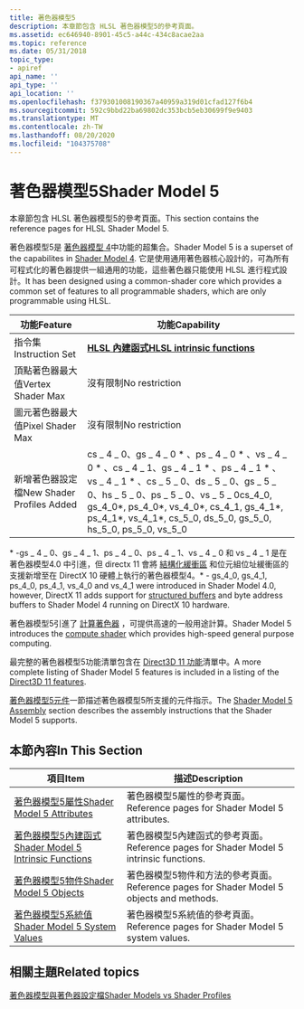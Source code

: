```yaml
---
title: 著色器模型5
description: 本章節包含 HLSL 著色器模型5的參考頁面。
ms.assetid: ec646940-8901-45c5-a44c-434c8acae2aa
ms.topic: reference
ms.date: 05/31/2018
topic_type:
- apiref
api_name: ''
api_type: ''
api_location: ''
ms.openlocfilehash: f379301008190367a40959a319d01cfad127f6b4
ms.sourcegitcommit: 592c9bbd22ba69802dc353bcb5eb30699f9e9403
ms.translationtype: MT
ms.contentlocale: zh-TW
ms.lasthandoff: 08/20/2020
ms.locfileid: "104375708"
---
```

# <a name="shader-model-5"></a><span data-ttu-id="4da86-103">著色器模型5</span><span class="sxs-lookup"><span data-stu-id="4da86-103">Shader Model 5</span></span>

<span data-ttu-id="4da86-104">本章節包含 HLSL 著色器模型5的參考頁面。</span><span class="sxs-lookup"><span data-stu-id="4da86-104">This section contains the reference pages for HLSL Shader Model 5.</span></span>

<span data-ttu-id="4da86-105">著色器模型5是 [著色器模型 4](dx-graphics-hlsl-sm4.md)中功能的超集合。</span><span class="sxs-lookup"><span data-stu-id="4da86-105">Shader Model 5 is a superset of the capabilites in [Shader Model 4](dx-graphics-hlsl-sm4.md).</span></span> <span data-ttu-id="4da86-106">它是使用通用著色器核心設計的，可為所有可程式化的著色器提供一組通用的功能，這些著色器只能使用 HLSL 進行程式設計。</span><span class="sxs-lookup"><span data-stu-id="4da86-106">It has been designed using a common-shader core which provides a common set of features to all programmable shaders, which are only programmable using HLSL.</span></span>



| <span data-ttu-id="4da86-107">功能</span><span class="sxs-lookup"><span data-stu-id="4da86-107">Feature</span></span>                   | <span data-ttu-id="4da86-108">功能</span><span class="sxs-lookup"><span data-stu-id="4da86-108">Capability</span></span>                                                                                                                                             |
|---------------------------|--------------------------------------------------------------------------------------------------------------------------------------------------------|
| <span data-ttu-id="4da86-109">指令集</span><span class="sxs-lookup"><span data-stu-id="4da86-109">Instruction Set</span></span>           | [<span data-ttu-id="4da86-110">**HLSL 內建函式**</span><span class="sxs-lookup"><span data-stu-id="4da86-110">**HLSL intrinsic functions**</span></span>](dx-graphics-hlsl-intrinsic-functions.md)                                                                               |
| <span data-ttu-id="4da86-111">頂點著色器最大值</span><span class="sxs-lookup"><span data-stu-id="4da86-111">Vertex Shader Max</span></span>         | <span data-ttu-id="4da86-112">沒有限制</span><span class="sxs-lookup"><span data-stu-id="4da86-112">No restriction</span></span>                                                                                                                                         |
| <span data-ttu-id="4da86-113">圖元著色器最大值</span><span class="sxs-lookup"><span data-stu-id="4da86-113">Pixel Shader Max</span></span>          | <span data-ttu-id="4da86-114">沒有限制</span><span class="sxs-lookup"><span data-stu-id="4da86-114">No restriction</span></span>                                                                                                                                         |
| <span data-ttu-id="4da86-115">新增著色器設定檔</span><span class="sxs-lookup"><span data-stu-id="4da86-115">New Shader Profiles Added</span></span> | <span data-ttu-id="4da86-116">cs \_ 4 \_ 0、gs \_ 4 \_ 0 \* 、ps \_ 4 \_ 0 \* 、vs \_ 4 \_ 0 \* 、cs \_ 4 \_ 1、gs \_ 4 \_ 1 \* 、ps \_ 4 \_ 1 \* 、vs \_ 4 \_ 1 \* 、cs \_ 5 \_ 0、ds \_ 5 \_ 0、gs \_ 5 \_ 0、hs \_ 5 \_ 0、ps \_ 5 \_ 0、vs \_ 5 \_ 0</span><span class="sxs-lookup"><span data-stu-id="4da86-116">cs\_4\_0, gs\_4\_0\*, ps\_4\_0\*, vs\_4\_0\*, cs\_4\_1, gs\_4\_1\*, ps\_4\_1\*, vs\_4\_1\*, cs\_5\_0, ds\_5\_0, gs\_5\_0, hs\_5\_0, ps\_5\_0, vs\_5\_0</span></span> |



 

<span data-ttu-id="4da86-117">\* -gs \_ 4 \_ 0、gs \_ 4 \_ 1、ps \_ 4 \_ 0、ps \_ 4 \_ 1、vs \_ 4 \_ 0 和 vs \_ 4 \_ 1 是在著色器模型4.0 中引進，但 directx 11 會將 [結構化緩衝區](/windows/desktop/direct3d11/direct3d-11-advanced-stages-cs-resources) 和位元組位址緩衝區的支援新增至在 DirectX 10 硬體上執行的著色器模型4。</span><span class="sxs-lookup"><span data-stu-id="4da86-117">\* - gs\_4\_0, gs\_4\_1, ps\_4\_0, ps\_4\_1, vs\_4\_0 and vs\_4\_1 were introduced in Shader Model 4.0, however, DirectX 11 adds support for [structured buffers](/windows/desktop/direct3d11/direct3d-11-advanced-stages-cs-resources) and byte address buffers to Shader Model 4 running on DirectX 10 hardware.</span></span>

<span data-ttu-id="4da86-118">著色器模型5引進了 [計算著色器](/windows/desktop/direct3d11/direct3d-11-advanced-stages-compute-shader) ，可提供高速的一般用途計算。</span><span class="sxs-lookup"><span data-stu-id="4da86-118">Shader Model 5 introduces the [compute shader](/windows/desktop/direct3d11/direct3d-11-advanced-stages-compute-shader) which provides high-speed general purpose computing.</span></span>

<span data-ttu-id="4da86-119">最完整的著色器模型5功能清單包含在 [Direct3D 11 功能](/windows/desktop/direct3d11/direct3d-11-features)清單中。</span><span class="sxs-lookup"><span data-stu-id="4da86-119">A more complete listing of Shader Model 5 features is included in a listing of the [Direct3D 11 features](/windows/desktop/direct3d11/direct3d-11-features).</span></span>

<span data-ttu-id="4da86-120">[著色器模型5元件](shader-model-5-assembly--directx-hlsl-.md)一節描述著色器模型5所支援的元件指示。</span><span class="sxs-lookup"><span data-stu-id="4da86-120">The [Shader Model 5 Assembly](shader-model-5-assembly--directx-hlsl-.md) section describes the assembly instructions that the Shader Model 5 supports.</span></span>

## <a name="in-this-section"></a><span data-ttu-id="4da86-121">本節內容</span><span class="sxs-lookup"><span data-stu-id="4da86-121">In This Section</span></span>



| <span data-ttu-id="4da86-122">項目</span><span class="sxs-lookup"><span data-stu-id="4da86-122">Item</span></span>                                                                                                                                                                                                                                                        | <span data-ttu-id="4da86-123">描述</span><span class="sxs-lookup"><span data-stu-id="4da86-123">Description</span></span>                                                        |
|-------------------------------------------------------------------------------------------------------------------------------------------------------------------------------------------------------------------------------------------------------------|--------------------------------------------------------------------|
| <span data-ttu-id="4da86-124"><span id="Shader_Model_5_Attributes"></span><span id="shader_model_5_attributes"></span><span id="SHADER_MODEL_5_ATTRIBUTES"></span>[著色器模型5屬性](d3d11-graphics-reference-sm5-attributes.md)</span><span class="sxs-lookup"><span data-stu-id="4da86-124"><span id="Shader_Model_5_Attributes"></span><span id="shader_model_5_attributes"></span><span id="SHADER_MODEL_5_ATTRIBUTES"></span>[Shader Model 5 Attributes](d3d11-graphics-reference-sm5-attributes.md)</span></span><br/>                                     | <span data-ttu-id="4da86-125">著色器模型5屬性的參考頁面。</span><span class="sxs-lookup"><span data-stu-id="4da86-125">Reference pages for Shader Model 5 attributes.</span></span><br/>          |
| <span data-ttu-id="4da86-126"><span id="Shader_Model_5_Intrinsic_Functions"></span><span id="shader_model_5_intrinsic_functions"></span><span id="SHADER_MODEL_5_INTRINSIC_FUNCTIONS"></span>[著色器模型5內建函式](d3d11-graphics-reference-sm5-intrinsics.md)</span><span class="sxs-lookup"><span data-stu-id="4da86-126"><span id="Shader_Model_5_Intrinsic_Functions"></span><span id="shader_model_5_intrinsic_functions"></span><span id="SHADER_MODEL_5_INTRINSIC_FUNCTIONS"></span>[Shader Model 5 Intrinsic Functions](d3d11-graphics-reference-sm5-intrinsics.md)</span></span><br/> | <span data-ttu-id="4da86-127">著色器模型5內建函式的參考頁面。</span><span class="sxs-lookup"><span data-stu-id="4da86-127">Reference pages for Shader Model 5 intrinsic functions.</span></span><br/> |
| <span data-ttu-id="4da86-128"><span id="Shader_Model_5_Objects"></span><span id="shader_model_5_objects"></span><span id="SHADER_MODEL_5_OBJECTS"></span>[著色器模型5物件](d3d11-graphics-reference-sm5-objects.md)</span><span class="sxs-lookup"><span data-stu-id="4da86-128"><span id="Shader_Model_5_Objects"></span><span id="shader_model_5_objects"></span><span id="SHADER_MODEL_5_OBJECTS"></span>[Shader Model 5 Objects](d3d11-graphics-reference-sm5-objects.md)</span></span><br/>                                                    | <span data-ttu-id="4da86-129">著色器模型5物件和方法的參考頁面。</span><span class="sxs-lookup"><span data-stu-id="4da86-129">Reference pages for Shader Model 5 objects and methods.</span></span><br/> |
| <span data-ttu-id="4da86-130"><span id="Shader_Model_5_System_Values"></span><span id="shader_model_5_system_values"></span><span id="SHADER_MODEL_5_SYSTEM_VALUES"></span>[著色器模型5系統值](d3d11-graphics-reference-sm5-system-values.md)</span><span class="sxs-lookup"><span data-stu-id="4da86-130"><span id="Shader_Model_5_System_Values"></span><span id="shader_model_5_system_values"></span><span id="SHADER_MODEL_5_SYSTEM_VALUES"></span>[Shader Model 5 System Values](d3d11-graphics-reference-sm5-system-values.md)</span></span><br/>                      | <span data-ttu-id="4da86-131">著色器模型5系統值的參考頁面。</span><span class="sxs-lookup"><span data-stu-id="4da86-131">Reference pages for Shader Model 5 system values.</span></span><br/>       |



 

## <a name="related-topics"></a><span data-ttu-id="4da86-132">相關主題</span><span class="sxs-lookup"><span data-stu-id="4da86-132">Related topics</span></span>

<dl> <dt>

[<span data-ttu-id="4da86-133">著色器模型與著色器設定檔</span><span class="sxs-lookup"><span data-stu-id="4da86-133">Shader Models vs Shader Profiles</span></span>](dx-graphics-hlsl-models.md)
</dt> </dl>

 

